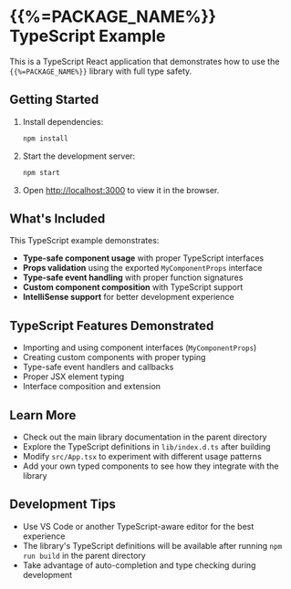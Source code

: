 # {{%=PACKAGE_NAME%}} TypeScript Example

This is a TypeScript React application that demonstrates how to use the `{{%=PACKAGE_NAME%}}` library with full type safety.

## Getting Started

1. Install dependencies:

   ```bash
   npm install
   ```

2. Start the development server:

   ```bash
   npm start
   ```

3. Open [http://localhost:3000](http://localhost:3000) to view it in the browser.

## What's Included

This TypeScript example demonstrates:

- **Type-safe component usage** with proper TypeScript interfaces
- **Props validation** using the exported `MyComponentProps` interface
- **Type-safe event handling** with proper function signatures
- **Custom component composition** with TypeScript support
- **IntelliSense support** for better development experience

## TypeScript Features Demonstrated

- Importing and using component interfaces (`MyComponentProps`)
- Creating custom components with proper typing
- Type-safe event handlers and callbacks
- Proper JSX element typing
- Interface composition and extension

## Learn More

- Check out the main library documentation in the parent directory
- Explore the TypeScript definitions in `lib/index.d.ts` after building
- Modify `src/App.tsx` to experiment with different usage patterns
- Add your own typed components to see how they integrate with the library

## Development Tips

- Use VS Code or another TypeScript-aware editor for the best experience
- The library's TypeScript definitions will be available after running `npm run build` in the parent directory
- Take advantage of auto-completion and type checking during development
